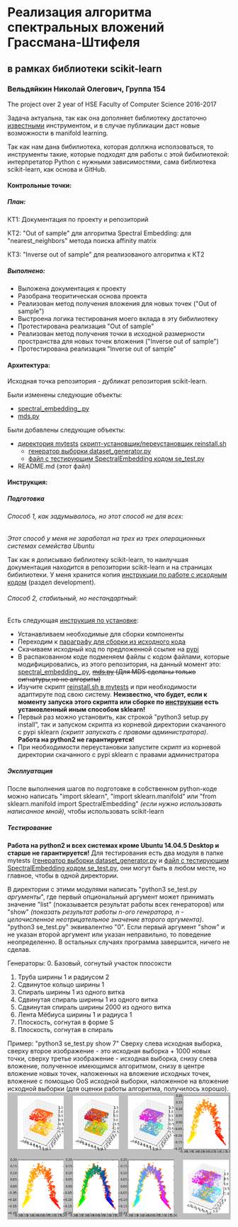 # Реализация алгоритма спектральных вложений Грассмана-Штифеля
## в рамках библиотеки scikit-learn
### Вельдяйкин Николай Олегович, Группа 154
The project over 2 year of HSE Faculty of Computer Science 2016-2017

Задача актуальна, так как она дополняет библиотеку достаточно [извеcтными](http://citeseerx.ist.psu.edu/viewdoc/download?doi=10.1.1.420.5053&rep=rep1&type=pdf) инструментом, и в случае публикации даст новые возможности в manifold learning.

Так как нам дана бибилиотека, которая доллжна исползоваться, то инструменты такие, которые подходят для работы с этой бибилиотекой: интерпретатор Python с нужными зависимостями, сама библиотека scikit-learn, как основа и GitHub. 

#### Контрольные точки:

##### План:

КТ1: Документация по проекту и репозиторий

КТ2: "Out of sample" для алгоритма Spectral Embedding: для "nearest_neighbors" метода поиска affinity matrix

КТ3: "Inverse out of sample" для реализованого алгоритма к КТ2 

##### Выполнено:
- Выложена документация к проекту
- Разобрана теоритическая основа проекта
- Реализован метод получения вложения для новых точек ("Out of sample")
- Выстроена логика тестирования моего вклада в эту бибилиотеку
- Протестирована реализация "Out of sample"
- Реализован метод получения точки в исходной размерности пространства для новых точек вложения  ("Inverse out of sample")
- Протестирована реализация "Inverse out of sample"

#### Архитектура:
Исходная точка репозитория - дубликат репозитория scikit-learn.

Были изменены следующие объекты:
- [spectral_embedding_.py](https://github.com/NickVeld/scikit-learn-proj/blob/master/sklearn/manifold/spectral_embedding_.py)
- [mds.py](https://github.com/NickVeld/scikit-learn-proj/blob/master/sklearn/manifold/mds.py)

Были добавлены следующие объекты:
- [директория mytests](https://github.com/NickVeld/scikit-learn-proj/blob/master/mytests)
 [скрипт-установщик/переустановщик reinstall.sh](https://github.com/NickVeld/scikit-learn-proj/blob/master/mytests/reinstall.sh)
    * [генератор выборки dataset_generator.py](https://github.com/NickVeld/scikit-learn-proj/blob/master/mytests/dataset_generator.py)
    * [файл с тестирующим SpectralEmbedding кодом se_test.py](https://github.com/NickVeld/scikit-learn-proj/blob/master/mytests/se_test.py)
- README.md (этот файл)

#### Инструкция:
##### Подготовка
###### Способ 1, как задумывалось, но этот способ не для всех:
*Этот способ у меня не заработал на трех из трех операционных системах семейства Ubuntu*

Так как я дописываю библиотеку scikit-learn, то наилучшая документация находится в репозитории scikit-learn и на страницах бибилиотеки. У меня хранится копия [инструкции по работе с исходным кодом](https://github.com/NickVeld/scikit-learn-proj/blob/master/README.rst) (раздел development).

###### Способ 2, стабильный, но нестандартный:
Есть следующая [инструкция по установке](http://scikit-learn.org/stable/developers/advanced_installation.html#linux):
- Устанавливаем необходимые для сборки компоненты 
- Переходим к [параграфу для сборки из исходного кода](http://scikit-learn.org/stable/developers/advanced_installation.html#from-source-package)
- Скачиваем исходный код по предложенной ссылке на [pypi](https://pypi.python.org/pypi/scikit-learn)
- В распакованном коде подменяем файлы с кодом файлами, которые модифицировались, из этого репозитория, на данный момент это: [spectral_embedding_.py](https://github.com/NickVeld/scikit-learn-proj/blob/master/sklearn/manifold/spectral_embedding_.py), ~~[mds.py](https://github.com/NickVeld/scikit-learn-proj/blob/master/sklearn/manifold/mds.py) (Для MDS сделаны только сигнатуры,но не алгоритм)~~
- Изучите скрипт [reinstall.sh в mytests](https://github.com/NickVeld/scikit-learn-proj/blob/master/mytests/reinstall.sh) и при необходимости адаптируте под свою систему. **Неизвестно, что будет, если к моменту запуска этого скрипта или сборке по [инструкции](http://scikit-learn.org/stable/developers/advanced_installation.html#from-source-package) есть установленный иным способом sklearn!**
- Первый раз можно установить, как строкой "python3 setup.py install", так и запуском скрипта из корневой директории скачанного с pypi sklearn *(скрипт запускать с правами администратора)*. **Работа на python2 не гарантируется!**
- При необходимости переустановки запустите скрипт из корневой директории скачанного с pypi sklearn с правами администратора

##### Эксплуатация
После выполнения шагов по подготовке в собственном python-коде можно написать "import sklearn", "import sklearn.manifold" или "from sklearn.manifold import SpectralEmbedding" *(если нужно использовать написанное мной)*, чтобы использовать scikit-learn

##### Тестирование
**Работа на python2 и всех системах кроме Ubuntu 14.04.5 Desktop и старше не гарантируется!**
Для тестирования есть два модуля в папке mytests ([генератор выборки dataset_generator.py](https://github.com/NickVeld/scikit-learn-proj/blob/master/mytests/dataset_generator.py) и [файл с тестирующим SpectralEmbedding кодом se_test.py](https://github.com/NickVeld/scikit-learn-proj/blob/master/mytests/se_test.py), они могут быть в любом месте, но главное, чтобы в одной директории.

В директории с этими модулями написать "python3 se_test.py *аргументы*", где первый опциональный аргумент может принимать значение "list" (показывается результат работы всех генераторов) или "show" *(показать результат работы n-ого генератора, n - целочисленное неотрицательное значение второго аргумента)*. "python3 se_test.py" эквивалентно "0". Если первый аргумент "show" и не указан второй аргумент или указан неправильно, то поведение неопределенно. В остальных случаях программа завершится, ничего не сделав.

Генераторы:
0. Базовый, согнутый участок плосоксти
1. Труба ширины 1 и радиусом 2
2. Сдвинутое кольцо ширины 1 
3. Спираль ширины 1 из одного витка
4. Сдвинутая спираль ширины 1 из одного витка
5. Сдвинутая спираль ширины 2000 из одного витка
6. Лента Мёбиуса ширины 1 и радиуса 1
7. Плоскость, согнутая в форме S
8. Плоскость, согнутая в спираль

Пример: "python3 se_test.py show 7"
Сверху слева исходная выборка, сверху второе изображение - это исходная выборка + 1000 новых точки, сверху третье изображение -  исходная выборка, снизу слева вложение, полученное имеющимся алгоритмом, снизу в центре вложение новых точек, наложенных на вложение исходных точек, вложение с помощью OoS исходной выборки, наложенное на вложение исходной выборки (для оценки работы алгоритма, получилось хорошо).
![S_curve](https://github.com/NickVeld/scikit-learn-proj/blob/master/mytests/images/S_1000_1000_1000_inverse.PNG)

